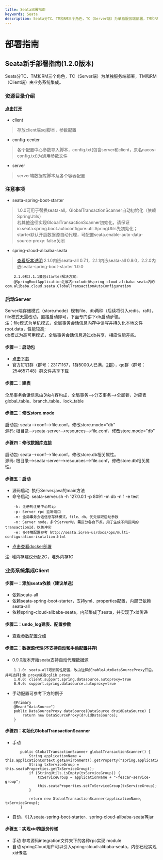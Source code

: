 ```yaml
---
title: Seata部署指南
keywords: Seata
description: Seata分TC、TM和RM三个角色，TC（Server端）为单独服务端部署，TM和RM（Client端）由业务系统集成。
---
```


# 部署指南
## Seata新手部署指南(1.2.0版本)
Seata分TC、TM和RM三个角色，TC（Server端）为单独服务端部署，TM和RM（Client端）由业务系统集成。

### 资源目录介绍
#### <a href="https://github.com/seata/seata/tree/1.2.0/script" target="_blank">点击打开</a>
- client
> 存放client端sql脚本，参数配置
- config-center
> 各个配置中心参数导入脚本，config.txt(包含server和client，原名nacos-config.txt)为通用参数文件
- server
> server端数据库脚本及各个容器配置


### 注意事项
- seata-spring-boot-starter
> 1.0.0可用于替换seata-all，GlobalTransactionScanner自动初始化（依赖SpringUtils）  
若其他途径实现GlobalTransactionScanner初始化，请保证io.seata.spring.boot.autoconfigure.util.SpringUtils先初始化；  
starter默认开启数据源自动代理，可配置seata.enable-auto-data-source-proxy: false关闭
- spring-cloud-alibaba-seata
> <a href="https://github.com/alibaba/spring-cloud-alibaba/wiki/%E7%89%88%E6%9C%AC%E8%AF%B4%E6%98%8E" target="_blank">查看版本说明</a>
> 2.1.0内嵌seata-all 0.7.1，2.1.1内嵌seata-all 0.9.0，2.2.0内嵌seata-spring-boot-starter 1.0.0
```
    2.1.0和2.1.1兼容starter解决方案:
    @SpringBootApplication注解内exclude掉spring-cloud-alibaba-seata内的com.alibaba.cloud.seata.GlobalTransactionAutoConfiguration
```  
    
### 启动Server
Server端存储模式（store.mode）现有file、db两种（后续将引入redis、raft），file模式无需改动，直接启动即可，下面专门讲下db启动步骤。  
注：file模式为单机模式，全局事务会话信息内存中读写并持久化本地文件root.data，性能较高;  
    db模式为高可用模式，全局事务会话信息通过db共享，相应性能差些。
#### 步骤一：启动包
- <a href="https://github.com/seata/seata/releases" target="_blank">点击下载</a>
- 官方钉钉群（群号：23171167，1群5000人已满，<a href="http://seata.io/zh-cn/community/index.html" target="_blank">2群</a>），qq群（群号：254657148）群文件共享下载

#### 步骤二：建表
全局事务会话信息由3块内容构成，全局事务-->分支事务-->全局锁，对应表global_table、branch_table、lock_table

#### 步骤三：修改store.mode
启动包: seata-->conf-->file.conf，修改store.mode="db"  
源码:   根目录-->seata-server-->resources-->file.conf，修改store.mode="db"

#### 步骤四：修改数据库连接
启动包: seata-->conf-->file.conf，修改store.db相关属性。  
源码:   根目录-->seata-server-->resources-->file.conf，修改store.db相关属性。

#### 步骤五：启动
- 源码启动: 执行Server.java的main方法  
- 命令启动: seata-server.sh -h 127.0.0.1 -p 8091 -m db -n 1 -e test
```
    -h: 注册到注册中心的ip
    -p: Server rpc 监听端口
    -m: 全局事务会话信息存储模式，file、db，优先读取启动参数
    -n: Server node，多个Server时，需区分各自节点，用于生成不同区间的transactionId，以免冲突
    -e: 多环境配置参考 http://seata.io/en-us/docs/ops/multi-configuration-isolation.html
```  
- <a href="https://seata.io/zh-cn/docs/ops/deploy-by-docker.html" target="_blank">点击查看docker部署</a>

注: 堆内存建议分配2G，堆外内存1G

### 业务系统集成Client
#### 步骤一：添加seata依赖（建议单选）
- 依赖seata-all
- 依赖seata-spring-boot-starter，支持yml、properties配置，内部已依赖seata-all
- 依赖spring-cloud-alibaba-seata，内部集成了seata，并实现了xid传递
#### 步骤二：undo_log建表、配置参数
- <a href="https://seata.io/zh-cn/docs/user/configurations.html" target="_blank">查看参数配置介绍</a>

#### 步骤三：数据源代理(不支持自动和手动配置并存)
- 0.9.0版本开始seata支持自动代理数据源
```
    1.1.0: seata-all取消属性配置，改由注解@EnableAutoDataSourceProxy开启，并可选择jdk proxy或者cglib proxy
    1.0.0: client.support.spring.datasource.autoproxy=true
    0.9.0: support.spring.datasource.autoproxy=true
```
- 手动配置可参考下方的例子
```
    @Primary
    @Bean("dataSource")
    public DataSourceProxy dataSource(DataSource druidDataSource) {
        return new DataSourceProxy(druidDataSource);
    }
```  
#### 步骤四：初始化GlobalTransactionScanner  
- 手动
```  @Bean
       public GlobalTransactionScanner globalTransactionScanner() {
           String applicationName = this.applicationContext.getEnvironment().getProperty("spring.application.name");
           String txServiceGroup = this.seataProperties.getTxServiceGroup();
           if (StringUtils.isEmpty(txServiceGroup)) {
               txServiceGroup = applicationName + "-fescar-service-group";
               this.seataProperties.setTxServiceGroup(txServiceGroup);
           }
   
           return new GlobalTransactionScanner(applicationName, txServiceGroup);
       }
```
- 自动，引入seata-spring-boot-starter、spring-cloud-alibaba-seata等jar
#### 步骤五：实现xid跨服务传递
- 手动
参考源码integration文件夹下的各种rpc实现 module
- 自动
springCloud用户可以引入spring-cloud-alibaba-seata，内部已经实现xid传递